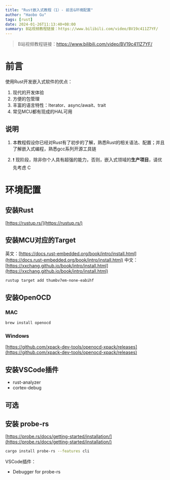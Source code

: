 ```yaml
---
title: "Rust嵌入式教程（1）- 前言&环境配置"
author: "Haobo Gu"
tags: [rust]
date: 2024-01-26T11:13:40+08:00
summary: B站视频教程链接：https://www.bilibili.com/video/BV19c411Z7YF/
---
```


> B站视频教程链接：https://www.bilibili.com/video/BV19c411Z7YF/

# 前言
使用Rust开发嵌入式软件的优点：

1. 现代的开发体验
2. 方便的包管理
3. 丰富的语言特性：Iterator、async/await、trait
4. 常见MCU都有现成的HAL可用
## 说明

1. 本教程假设你已经对Rust有了初步的了解，熟悉Rust的相关语法、配置；并且了解嵌入式编程，熟悉gcc系列开源工具链

2. ❗️ 现阶段，除非你个人具有超强的能力，否则，嵌入式领域的**生产项目**，请优先考虑 C

# 环境配置
## 安装Rust
[https://rustup.rs/](https://rustup.rs/)

## 安装MCU对应的Target
英文：[https://docs.rust-embedded.org/book/intro/install.html](https://docs.rust-embedded.org/book/intro/install.html)
中文：[https://xxchang.github.io/book/intro/install.html](https://xxchang.github.io/book/intro/install.html)

```bash
rustup target add thumbv7em-none-eabihf
```

## 安装OpenOCD
### MAC
```bash
brew install openocd
```
### Windows
[https://github.com/xpack-dev-tools/openocd-xpack/releases](https://github.com/xpack-dev-tools/openocd-xpack/releases)

## 安装VSCode插件

- rust-analyzer
- cortex-debug

## 可选
## 安装 probe-rs
[https://probe.rs/docs/getting-started/installation/](https://probe.rs/docs/getting-started/installation/)

```bash
cargo install probe-rs --features cli
```

VSCode插件：

- Debugger for probe-rs
